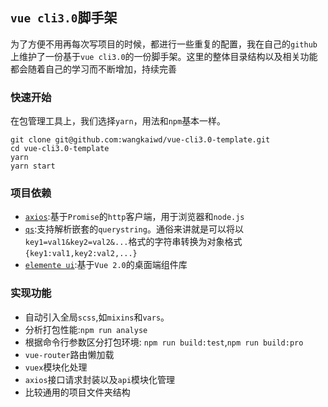 ## `vue cli3.0`脚手架
为了方便不用再每次写项目的时候，都进行一些重复的配置，我在自己的`github`上维护了一份基于`vue cli3.0`的一份脚手架。这里的整体目录结构以及相关功能都会随着自己的学习而不断增加，持续完善
### 快速开始
在包管理工具上，我们选择`yarn`，用法和`npm`基本一样。
```
git clone git@github.com:wangkaiwd/vue-cli3.0-template.git
cd vue-cli3.0-template
yarn
yarn start
```
### 项目依赖
* [`axios`](https://github.com/axios/axios):基于`Promise`的`http`客户端，用于浏览器和`node.js`
* [`qs`](https://github.com/ljharb/qs):支持解析嵌套的`querystring`。通俗来讲就是可以将以`key1=val1&key2=val2&...`格式的字符串转换为对象格式`{key1:val1,key2:val2,...}` 
* [`elemente ui`](http://element-cn.eleme.io/#/zh-CN/component/installation):基于`Vue 2.0`的桌面端组件库
### 实现功能
* 自动引入全局`scss`,如`mixins`和`vars`。
* 分析打包性能:`npm run analyse`
* 根据命令行参数区分打包环境: `npm run build:test`,`npm run build:pro`
* `vue-router`路由懒加载
* `vuex`模块化处理
* `axios`接口请求封装以及`api`模块化管理
* 比较通用的项目文件夹结构

